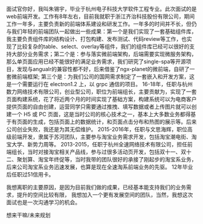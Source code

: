 面试官你好，我叫朱锡宇，毕业于杭州电子科技大学软件工程专业。此次面试的是web前端开发。工作有8年左右，目前我就职于浙江齐治科技股份有限公司，期间工作一年多，主要负责新的前端体系建设和研发工作。一年多的时间并不长，但仍与我们年轻的前端团队一起做出一些成果：第一个是我们实现了一套基础组件库，我主要负责组件库的结构设计、打包构建、发布测试、代码review等工作，也实现了比较复杂的table、select、overlay等组件，我们的组件库已经可以很好的支持大部分业务需求；第二个是：参与落实微前端架构，后端需要实现微服务架构，那么单页面应用已经不能很好的满足业务需求，我们研究了single-spa等开源项目，发现与angualr的兼容性都不好，后来借鉴了ngx-planet的微前端，自研了一套微前端框架; 第三个是：为我们公司的国网需求制定了一套嵌入和开发方案，这是一个需要运行在 electron1.2 上，以 grpc 通信的项目。
16-18年，任职与杭州数力网络技术有限公司，创业型公司，职位为前端组长，主要贡献为，实现了一套页面构建系统，花了将近两个月的时间实现了基础方案，构建系统可以为电商客户提供页面的自由创建，运营同学只需要通过推拽、填写数据或者上传图片就可以创建一个 H5 或 PC 页面，这是当时公司的核心技术之一，基本上大多数业务都得基于有页面的生成，包括页面上的数据统计，和页面点击分布和热图的展示等。后来公司创业失败，我还是为其无偿维护。
2015-2016年，任职与文思海辉，职位高级前端开发，隶属于苏河团队，主要参与淘宝业务需求开发，包括淘宝潮电街、淘宝大学、新势力周等。
2013-2015，任职于杭州全速网络技术有限公司，担任前端组长，当时对接淘宝相关产品线，参与过很多活动页开发，包括双十一、双十二、聚划算、淘宝年终促等，当时我带的团队很好的承接了刚起步的淘宝系业务，后来公司淘宝系业务迅速发展，也算是现在全速淘系前端业务的先驱。
12年毕业后任职过51信用卡。

我想离职的主要原因，是因为目前我们做的成果，已经基本能支持我们的业务需求，提升的空间比较有限，
我想加入一个更有发展空间的团队，当然，我想这次面试也是一次沟通学习的机会。


想来干嘛/未来规划
